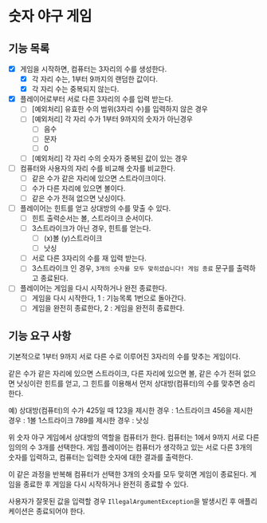 # 숫자 야구 게임 
## 기능 목록
- [X] 게임을 시작하면, 컴퓨터는 3자리의 수를 생성한다.
  - [X] 각 자리 수는, 1부터 9까지의 랜덤한 값이다.
  - [X] 각 자리 수는 중복되지 않는다.

- [X] 플레이어로부터 서로 다른 3자리의 수를 입력 받는다.
  - [ ] [예외처리] 유효한 수의 범위(3자리 수)를 입력하지 않은 경우
  - [ ] [예외처리] 각 자리 수가 1부터 9까지의 숫자가 아닌경우
    - [ ] 음수
    - [ ] 문자
    - [ ] 0
  - [ ] [예외처리] 각 자리 수의 숫자가 중복된 값이 있는 경우

- [ ] 컴퓨터와 사용자의 자리 수를 비교해 숫자를 비교한다.
  - [ ] 같은 수가 같은 자리에 있으면 스트라이크이다.
  - [ ] 수가 다른 자리에 있으면 볼이다.
  - [ ] 같은 수가 전혀 없으면 낫싱이다.

- [ ] 플레이어는 힌트를 얻고 상대방의 수를 맞출 수 있다.
  - [ ] 힌트 출력순서는 볼, 스트라이크 순서이다.
  - [ ] 3스트라이크가 아닌 경우, 힌트를 얻는다.
    - [ ] (x)볼 (y)스트라이크 
    - [ ] 낫싱
  - [ ] 서로 다른 3자리의 수를 재 입력 받는다.
  - [ ] 3스트라이크 인 경우, `3개의 숫자를 모두 맞히셨습니다! 게임 종료` 문구를 출력하고 종료된다.

- [ ] 플레이어는 게임을 다시 시작하거나 완전 종료한다.
  - [ ] 게임을 다시 시작한다, 1 : 기능목록 1번으로 돌아간다. 
  - [ ] 게임을 완전히 종료한다, 2 : 게임을 완전히 종료한다.
  
## 기능 요구 사항
기본적으로 1부터 9까지 서로 다른 수로 이루어진 3자리의 수를 맞추는 게임이다.

같은 수가 같은 자리에 있으면 스트라이크,
다른 자리에 있으면 볼,
같은 수가 전혀 없으면 낫싱이란 힌트를 얻고,
그 힌트를 이용해서 먼저 상대방(컴퓨터)의 수를 맞추면 승리한다.

예) 상대방(컴퓨터)의 수가 425일 때
123을 제시한 경우 : 1스트라이크
456을 제시한 경우 : 1볼 1스트라이크
789를 제시한 경우 : 낫싱

위 숫자 야구 게임에서 상대방의 역할을 컴퓨터가 한다. 
컴퓨터는 1에서 9까지 서로 다른 임의의 수 3개를 선택한다. 
게임 플레이어는 컴퓨터가 생각하고 있는 서로 다른 3개의 숫자를 입력하고, 
컴퓨터는 입력한 숫자에 대한 결과를 출력한다.

이 같은 과정을 반복해 컴퓨터가 선택한 3개의 숫자를 모두 맞히면 게임이 종료된다.
게임을 종료한 후 게임을 다시 시작하거나 완전히 종료할 수 있다.

사용자가 잘못된 값을 입력할 경우 
`IllegalArgumentException`을 발생시킨 후 애플리케이션은 종료되어야 한다.
